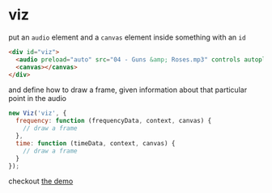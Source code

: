 # viz

put an `audio` element and a `canvas` element inside something with an `id`
```html
<div id="viz">
  <audio preload="auto" src="04 - Guns &amp; Roses.mp3" controls autoplay></audio>
  <canvas></canvas>
</div>
```

and define how to draw a frame, given information about that particular point in the audio
```javascript
new Viz('viz', {
  frequency: function (frequencyData, context, canvas) {
    // draw a frame
  },
  time: function (timeData, context, canvas) {
    // draw a frame
  }
});
```

checkout [the demo](http://brandly.github.io/viz/)
